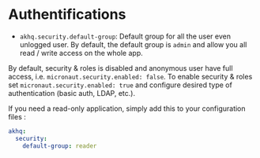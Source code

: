 # Authentifications

* `akhq.security.default-group`: Default group for all the user even unlogged user.
  By default, the default group is `admin` and allow you all read / write access on the whole app.

By default, security & roles is disabled and anonymous user have full access, i.e. `micronaut.security.enabled: false`.
To enable security & roles set `micronaut.security.enabled: true` and configure desired type of authentication (basic auth, LDAP, etc.).

If you need a read-only application, simply add this to your configuration files :
```yaml
akhq:
  security:
    default-group: reader
```
